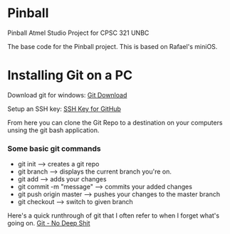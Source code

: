 # Pinball
Pinball Atmel Studio Project for CPSC 321 UNBC

The base code for the Pinball project. This is based on Rafael's miniOS.

<h1>Installing Git on a PC</h1>

Download git for windows:
<a href="https://gitforwindows.org/" target="_blank">Git Download</a>


Setup an SSH key:
<a href="https://gist.github.com/adamjohnson/5682757" target="_blank">SSH Key for GitHub</a>


From here you can clone the Git Repo to a destination on your computers unsing the git bash application.

<h3>Some basic git commands</h3>
<ul>
<li>git init --> creates a git repo</li>
  <li>git branch --> displays the current branch you're on.</li>
  <li>git add --> adds your changes</li>
  <li>git commit -m "message" --> commits your added changes</li>
  <li>git push origin master --> pushes your changes to the master branch</li>
  <li>git checkout <branchName> --> switch to given branch</li>
</ul>

Here's a quick runthrough of git that I often refer to when I forget what's going on. 
<a href="http://rogerdudler.github.io/git-guide/index.html" target="_blank">Git - No Deep Shit</a>


